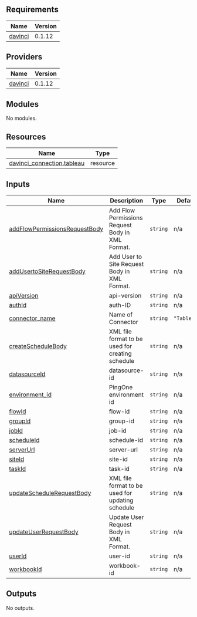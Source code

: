 <!-- BEGIN_TF_DOCS -->
## Requirements

| Name | Version |
|------|---------|
| <a name="requirement_davinci"></a> [davinci](#requirement\_davinci) | 0.1.12 |

## Providers

| Name | Version |
|------|---------|
| <a name="provider_davinci"></a> [davinci](#provider\_davinci) | 0.1.12 |

## Modules

No modules.

## Resources

| Name | Type |
|------|------|
| [davinci_connection.tableau](https://registry.terraform.io/providers/pingidentity/davinci/0.1.12/docs/resources/connection) | resource |

## Inputs

| Name | Description | Type | Default | Required |
|------|-------------|------|---------|:--------:|
| <a name="input_addFlowPermissionsRequestBody"></a> [addFlowPermissionsRequestBody](#input\_addFlowPermissionsRequestBody) | Add Flow Permissions Request Body in XML Format. | `string` | n/a | yes |
| <a name="input_addUsertoSiteRequestBody"></a> [addUsertoSiteRequestBody](#input\_addUsertoSiteRequestBody) | Add User to Site Request Body in XML Format. | `string` | n/a | yes |
| <a name="input_apiVersion"></a> [apiVersion](#input\_apiVersion) | api-version | `string` | n/a | yes |
| <a name="input_authId"></a> [authId](#input\_authId) | auth-ID | `string` | n/a | yes |
| <a name="input_connector_name"></a> [connector\_name](#input\_connector\_name) | Name of Connector | `string` | `"Tableau"` | no |
| <a name="input_createScheduleBody"></a> [createScheduleBody](#input\_createScheduleBody) | XML file format to be used for creating schedule | `string` | n/a | yes |
| <a name="input_datasourceId"></a> [datasourceId](#input\_datasourceId) | datasource-id | `string` | n/a | yes |
| <a name="input_environment_id"></a> [environment\_id](#input\_environment\_id) | PingOne environment id | `string` | n/a | yes |
| <a name="input_flowId"></a> [flowId](#input\_flowId) | flow-id | `string` | n/a | yes |
| <a name="input_groupId"></a> [groupId](#input\_groupId) | group-id | `string` | n/a | yes |
| <a name="input_jobId"></a> [jobId](#input\_jobId) | job-id | `string` | n/a | yes |
| <a name="input_scheduleId"></a> [scheduleId](#input\_scheduleId) | schedule-id | `string` | n/a | yes |
| <a name="input_serverUrl"></a> [serverUrl](#input\_serverUrl) | server-url | `string` | n/a | yes |
| <a name="input_siteId"></a> [siteId](#input\_siteId) | site-id | `string` | n/a | yes |
| <a name="input_taskId"></a> [taskId](#input\_taskId) | task-id | `string` | n/a | yes |
| <a name="input_updateScheduleRequestBody"></a> [updateScheduleRequestBody](#input\_updateScheduleRequestBody) | XML file format to be used for updating schedule | `string` | n/a | yes |
| <a name="input_updateUserRequestBody"></a> [updateUserRequestBody](#input\_updateUserRequestBody) | Update User Request Body in XML Format. | `string` | n/a | yes |
| <a name="input_userId"></a> [userId](#input\_userId) | user-id | `string` | n/a | yes |
| <a name="input_workbookId"></a> [workbookId](#input\_workbookId) | workbook-id | `string` | n/a | yes |

## Outputs

No outputs.
<!-- END_TF_DOCS -->